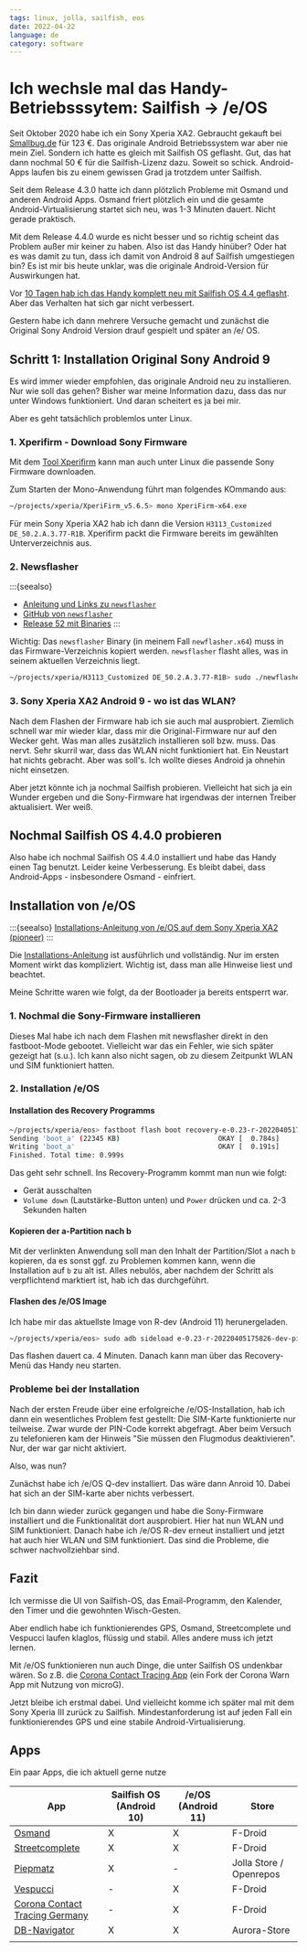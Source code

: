 ```yaml
---
tags: linux, jolla, sailfish, eos
date: 2022-04-22
language: de
category: software
---
```


# Ich wechsle mal das Handy-Betriebsssytem: Sailfish -> /e/OS

Seit Oktober 2020 habe ich ein Sony Xperia XA2. Gebraucht gekauft bei [Smallbug.de](https://smallbug.de) für 123 €. Das originale Android Betriebssystem war aber nie mein Ziel. Sondern ich hatte es gleich mit Sailfish OS geflasht. Gut, das hat dann nochmal 50 € für die Sailfish-Lizenz dazu. Soweit so schick. Android-Apps laufen bis zu einem gewissen Grad ja trotzdem unter Sailfish.

Seit dem Release 4.3.0 hatte ich dann plötzlich Probleme mit Osmand und anderen Android Apps. Osmand friert plötzlich ein und die gesamte Android-Virtualisierung startet sich neu, was 1-3 Minuten dauert. Nicht gerade praktisch.

Mit dem Release 4.4.0 wurde es nicht besser und so richtig scheint das Problem außer mir keiner zu haben. Also ist das Handy hinüber? Oder hat es was damit zu tun, dass ich damit von Android 8 auf Sailfish umgestiegen bin? Es ist mir bis heute unklar, was die originale Android-Version für Auswirkungen hat.

Vor [10 Tagen hab ich das Handy komplett neu mit Sailfish OS 4.4 geflasht](https://www.bigga.de/posts/2022/04/12/sailfish-reflash-sony-xa2/). Aber das Verhalten hat sich gar nicht verbessert.

Gestern habe ich dann mehrere Versuche gemacht und zunächst die Original Sony Android Version drauf gespielt und später an /e/ OS.

## Schritt 1: Installation Original Sony Android 9

Es wird immer wieder empfohlen, das originale Android neu zu installieren. Nur wie soll das gehen? Bisher war meine Information dazu, dass das nur unter Windows funktioniert. Und daran scheitert es ja bei mir.

Aber es geht tatsächlich problemlos unter Linux.

### 1. Xperifirm - Download Sony Firmware

Mit dem [Tool Xperifirm](https://xperifirmtool.com/category/tool) kann man auch unter Linux die passende Sony Firmware downloaden.

Zum Starten der Mono-Anwendung führt man folgendes KOmmando aus:

```bash
~/projects/xperia/XperiFirm_v5.6.5> mono XperiFirm-x64.exe
```

Für mein Sony Xperia XA2 hab ich dann die Version `H3113_Customized DE_50.2.A.3.77-R1B`. Xperifirm packt die Firmware bereits im gewählten Unterverzeichnis aus.

### 2. Newsflasher

:::{seealso}
* [Anleitung und Links zu `newsflasher`](https://forum.xda-developers.com/t/tool-newflasher-xperia-command-line-flasher.3619426/)
* [GitHub von `newsflasher`](https://github.com/munjeni/newflasher)
* [Release 52 mit Binaries](https://forum.xda-developers.com/attachments/newflasher_v52-zip.5423079/)
:::

Wichtig: Das `newsflasher` Binary (in meinem Fall `newflasher.x64`) muss in das Firmware-Verzeichnis kopiert werden. `newsflasher` flasht alles, was in seinem aktuellen Verzeichnis liegt.
```bash
~/projects/xperia/H3113_Customized DE_50.2.A.3.77-R1B> sudo ./newflasher.x64
```

### 3. Sony Xperia XA2 Android 9 - wo ist das WLAN?

Nach dem Flashen der Firmware hab ich sie auch mal ausprobiert. Ziemlich schnell war mir wieder klar, dass mir die Original-Firmware nur auf den Wecker geht. Was man alles zusätzlich installieren soll bzw. muss. Das nervt. Sehr skurril war, dass das WLAN nicht funktioniert hat. Ein Neustart hat nichts gebracht. Aber was soll's. Ich wollte dieses Android ja ohnehin nicht einsetzen.

Aber jetzt könnte ich ja nochmal Sailfish probieren. Vielleicht hat sich ja ein Wunder ergeben und die Sony-Firmware hat irgendwas der internen Treiber aktualisiert. Wer weiß.


## Nochmal Sailfish OS 4.4.0 probieren

Also habe ich nochmal Sailfish OS 4.4.0 installiert und habe das Handy einen Tag benutzt. Leider keine Verbesserung. Es bleibt dabei, dass Android-Apps - insbesondere Osmand - einfriert.

## Installation von /e/OS

:::{seealso}
[Installations-Anleitung von /e/OS auf dem Sony Xperia XA2 (pioneer)](https://doc.e.foundation/devices/pioneer/install)
:::

Die [Installations-Anleitung](https://doc.e.foundation/devices/pioneer/install) ist ausführlich und vollständig. Nur im ersten Moment wirkt das kompliziert. Wichtig ist, dass man alle Hinweise liest und beachtet.

Meine Schritte waren wie folgt, da der Bootloader ja bereits entsperrt war.

### 1. Nochmal die Sony-Firmware installieren

Dieses Mal habe ich nach dem Flashen mit newsflasher direkt in den fastboot-Mode gebootet. Vielleicht war das ein Fehler, wie sich später gezeigt hat (s.u.). Ich kann also nicht sagen, ob zu diesem Zeitpunkt WLAN und SIM funktioniert hatten.

### 2. Installation /e/OS


#### Installation des Recovery Programms

```bash
~/projects/xperia/eos> fastboot flash boot recovery-e-0.23-r-20220405175826-dev-pioneer.img                                                                                                                                     ✔
Sending 'boot_a' (22345 KB)                        OKAY [  0.784s]
Writing 'boot_a'                                   OKAY [  0.191s]
Finished. Total time: 0.999s
```

Das geht sehr schnell. Ins Recovery-Programm kommt man nun wie folgt:

* Gerät ausschalten
* `Volume down` (Lautstärke-Button unten) und `Power` drücken und ca. 2-3 Sekunden halten

#### Kopieren der a-Partition nach b

Mit der verlinkten Anwendung soll man den Inhalt der Partition/Slot `a` nach `b` kopieren, da es sonst ggf. zu Problemen kommen kann, wenn die Installation auf `b` zu alt ist. Alles nebulös, aber nachdem der Schritt als verpflichtend marktiert ist, hab ich das durchgeführt.

#### Flashen des /e/OS Image

Ich habe mir das aktuellste Image von R-dev (Android 11) herunergeladen.

```bash
~/projects/xperia/eos> sudo adb sideload e-0.23-r-20220405175826-dev-pioneer.zip
```

Das flashen dauert ca. 4 Minuten. Danach kann man über das Recovery-Menü das Handy neu starten.

### Probleme bei der Installation

Nach der ersten Freude über eine erfolgreiche /e/OS-Installation, hab ich dann ein wesentliches Problem fest gestellt: Die SIM-Karte funktionierte nur teilweise. Zwar wurde der PIN-Code korrekt abgefragt. Aber beim Versuch zu telefonieren kam der Hinweis "Sie müssen den Flugmodus deaktivieren". Nur, der war gar nicht aktiviert.

Also, was nun?

Zunächst habe ich /e/OS Q-dev installiert. Das wäre dann Anroid 10. Dabei hat sich an der SIM-karte aber nichts verbessert.

Ich bin dann wieder zurück gegangen und habe die Sony-Firmware installiert und die Funktionalität dort ausprobiert. Hier hat nun WLAN und SIM funktioniert.
Danach habe ich /e/OS R-dev erneut installiert und jetzt hat auch hier WLAN und SIM funktioniert. Das sind die Probleme, die schwer nachvollziehbar sind.

## Fazit

Ich vermisse die UI von Sailfish-OS, das Email-Programm, den Kalender, den Timer und die gewohnten Wisch-Gesten.

Aber endlich habe ich funktionierendes GPS, Osmand, Streetcomplete und Vespucci laufen klaglos, flüssig und stabil. Alles andere muss ich jetzt lernen.

Mit /e/OS funktionieren nun auch Dinge, die unter Sailfish OS undenkbar wären. So z.B. die [Corona Contact Tracing App](https://codeberg.org/corona-contact-tracing-germany/cwa-android) (ein Fork der Corona Warn App mit Nutzung von microG).

Jetzt bleibe ich erstmal dabei. Und vielleicht komme ich später mal mit dem Sony Xperia III zurück zu Sailfish. Mindestanforderung ist auf jeden Fall ein funktionierendes GPS und eine stabile Android-Virtualisierung.

## Apps

Ein paar Apps, die ich aktuell gerne nutze

| App | Sailfish OS (Android 10)| /e/OS (Android 11) | Store |
|-----|----------|---------|-------|
| [Osmand](https://f-droid.org/de/packages/net.osmand.plus/)    |     X     |    X     |   F-Droid    |
| [Streetcomplete](https://f-droid.org/de/packages/de.westnordost.streetcomplete/)    |     X     |    X     |   F-Droid    |
| [Piepmatz](http://werkwolf.com/piepmatz.html)    |     X     |    -     |   Jolla Store / Openrepos    |
| [Vespucci](https://f-droid.org/de/packages/de.blau.android/)    |     -     |    X     |   F-Droid    |
| [Corona Contact Tracing Germany](https://f-droid.org/de/packages/de.corona.tracing/)    |     -     |    X     |   F-Droid    |
| [DB-Navigator](https://www.bahn.de/service/mobile/db-navigator)    |     X     |    X     |   Aurora-Store    |
|     |          |         |       |

